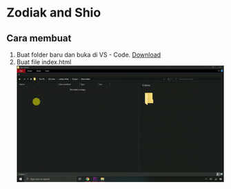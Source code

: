 # Zodiak and Shio
## Cara membuat
1. Buat folder baru dan buka di VS - Code. [Download](code.visualstudio.com)
2. Buat file index.html
![Giff](src/20220218_164303.gif)
